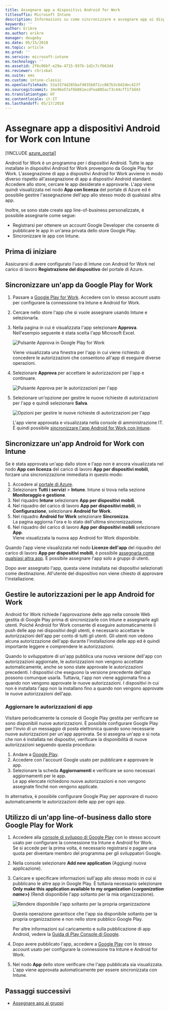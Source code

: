 ```yaml
---
title: Assegnare app a dispositivi Android for Work
titlesuffix: Microsoft Intune
description: Informazioni su come sincronizzare e assegnare app ai dispositivi Android for Work da Google Play for Work.
keywords: ''
author: Erikre
ms.author: erikre
manager: dougeby
ms.date: 05/15/2018
ms.topic: article
ms.prod: ''
ms.service: microsoft-intune
ms.technology: ''
ms.assetid: 2f6c06bf-e29a-4715-937b-1d2c7cf663d4
ms.reviewer: chrisbal
ms.suite: ems
ms.custom: intune-classic
ms.openlocfilehash: 53a3374d285baf4035b071cc867b3c6d2dec423f
ms.sourcegitcommit: 34e96e57af6b861ecdfea085acf3c44cff1f3d43
ms.translationtype: HT
ms.contentlocale: it-IT
ms.lasthandoff: 05/17/2018
---
```

# <a name="assign-apps-to-android-for-work-devices-with-intune"></a>Assegnare app a dispositivi Android for Work con Intune

[!INCLUDE [azure_portal](./includes/azure_portal.md)]

Android for Work è un programma per i dispositivi Android. Tutte le app installate in dispositivi Android for Work provengono da Google Play for Work. L'assegnazione di app a dispositivi Android for Work avviene in modo diverso rispetto all'assegnazione di app a dispositivi Android standard. Accedere allo store, cercare le app desiderate e approvarle. L'app viene quindi visualizzata nel nodo **App con licenza** del portale di Azure ed è possibile gestire l'assegnazione dell'app allo stesso modo di qualsiasi altra app.

Inoltre, se sono state create app line-of-business personalizzate, è possibile assegnarle come segue:
- Registrarsi per ottenere un account Google Developer che consente di pubblicare le app in un'area privata dello store Google Play.
- Sincronizzare le app con Intune.

## <a name="before-you-start"></a>Prima di iniziare

Assicurarsi di avere configurato l'uso di Intune con Android for Work nel carico di lavoro **Registrazione del dispositivo** del portale di Azure.

## <a name="synchronize-an-app-from-the-google-play-for-work-store"></a>Sincronizzare un'app da Google Play for Work

1. Passare a [Google Play for Work](https://play.google.com/work). Accedere con lo stesso account usato per configurare la connessione tra Intune e Android for Work.
2. Cercare nello store l'app che si vuole assegnare usando Intune e selezionarla.
3. Nella pagina in cui è visualizzata l'app selezionare **Approva**.  
    Nell'esempio seguente è stata scelta l'app Microsoft Excel.

    ![Pulsante Approva in Google Play for Work](media/approve.png)
    
   Viene visualizzata una finestra per l'app in cui viene richiesto di concedere le autorizzazioni che consentono all'app di eseguire diverse operazioni. 

4. Selezionare **Approva** per accettare le autorizzazioni per l'app e continuare.

    ![Pulsante Approva per le autorizzazioni per l'app](media/approve-app-permissions.png)

5. Selezionare un'opzione per gestire le nuove richieste di autorizzazioni per l'app e quindi selezionare **Salva**.

    ![Opzioni per gestire le nuove richieste di autorizzazioni per l'app](media/approve-app-settings.png)

    L'app viene approvata e visualizzata nella console di amministrazione IT. È quindi possibile [sincronizzare l'app Android for Work con Intune](apps-add-android-for-work.md#sync-an-android-for-work-app-with-intune). 

## <a name="sync-an-android-for-work-app-with-intune"></a>Sincronizzare un'app Android for Work con Intune

Se è stata approvata un'app dallo store e l'app non è ancora visualizzata nel nodo **App con licenza** del carico di lavoro **App per dispositivi mobili**, forzare una sincronizzazione immediata in questo modo:

1. Accedere al [portale di Azure](https://portal.azure.com).
2. Selezionare **Tutti i servizi** > **Intune**. Intune si trova nella sezione **Monitoraggio e gestione**.
3. Nel riquadro **Intune** selezionare **App per dispositivi mobili**.
4. Nel riquadro del carico di lavoro **App per dispositivi mobili**, in **Configurazione**, selezionare **Android for Work**.
5. Nel riquadro **Android for Work** selezionare **Sincronizza**.  
    La pagina aggiorna l'ora e lo stato dell'ultima sincronizzazione.
6. Nel riquadro del carico di lavoro **App per dispositivi mobili** selezionare **App**.  
    Viene visualizzata la nuova app Android for Work disponibile.

Quando l'app viene visualizzata nel nodo **Licenze dell'app** del riquadro del carico di lavoro **App per dispositivi mobili**, è possibile [assegnarla come qualsiasi altra app](/intune-azure/manage-apps/deploy-apps). È possibile assegnare l'app solo a gruppi di utenti.

Dopo aver assegnato l'app, questa viene installata nei dispositivi selezionati come destinazione. All'utente del dispositivo non viene chiesto di approvare l'installazione.

## <a name="manage-android-for-work-app-permissions"></a>Gestire le autorizzazioni per le app Android for Work
Android for Work richiede l'approvazione delle app nella console Web gestita di Google Play prima di sincronizzarle con Intune e assegnarle agli utenti. Poiché Android for Work consente di eseguire automaticamente il push delle app nei dispositivi degli utenti, è necessario accettare le autorizzazioni dell'app per conto di tutti gli utenti. Gli utenti non vedono alcuna autorizzazione dell'app durante l'installazione delle app ed è quindi importante leggere e comprendere le autorizzazioni.

Quando lo sviluppatore di un'app pubblica una nuova versione dell'app con autorizzazioni aggiornate, le autorizzazioni non vengono accettate automaticamente, anche se sono state approvate le autorizzazioni precedenti. I dispositivi che eseguono la versione precedente dell'app possono comunque usarla. Tuttavia, l'app non viene aggiornata fino a quando non vengono approvate le nuove autorizzazioni. I dispositivi in cui non è installata l'app non la installano fino a quando non vengono approvate le nuove autorizzazioni dell'app.

### <a name="update-app-permissions"></a>Aggiornare le autorizzazioni di app

Visitare periodicamente la console di Google Play gestita per verificare se sono disponibili nuove autorizzazioni. È possibile configurare Google Play per l'invio di un messaggio di posta elettronica quando sono necessarie nuove autorizzazioni per un'app approvata. Se si assegna un'app e si nota che non è installata nei dispositivi, verificare la disponibilità di nuove autorizzazioni seguendo questa procedura:

1. Andare a [Google Play](http://play.google.com/work).
2. Accedere con l'account Google usato per pubblicare e approvare le app.
3. Selezionare la scheda **Aggiornamenti** e verificare se sono necessari aggiornamenti per le app.  
    Le app elencate richiedono nuove autorizzazioni e non vengono assegnate finché non vengono applicate.

In alternativa, è possibile configurare Google Play per approvare di nuovo automaticamente le autorizzazioni delle app per ogni app. 

## <a name="working-with-a-line-of-business-app-from-the-google-play-for-work-store"></a>Utilizzo di un'app line-of-business dallo store Google Play for Work

1. Accedere alla [console di sviluppo di Google Play](https://play.google.com/apps/publish) con lo stesso account usato per configurare la connessione tra Intune e Android for Work.  
    Se si accede per la prima volta, è necessario registrarsi e pagare una quota per diventare membro del programma per gli sviluppatori Google.
2. Nella console selezionare **Add new application** (Aggiungi nuova applicazione).
3. Caricare e specificare informazioni sull'app allo stesso modo in cui si pubblicano le altre app in Google Play. È tuttavia necessario selezionare **Only make this application available to my organization (<*organization name*>)** (Rendi disponibile l'app soltanto per la mia organizzazione).

    ![Rendere disponibile l'app soltanto per la propria organizzazione](media/restrict.png)

    Questa operazione garantisce che l'app sia disponibile soltanto per la propria organizzazione e non nello store pubblico Google Play.

    Per altre informazioni sul caricamento e sulla pubblicazione di app Android, vedere la [Guida di Play Console di Google](https://support.google.com/googleplay/android-developer/answer/113469).
4. Dopo avere pubblicato l'app, accedere a [Google Play](https://play.google.com/work) con lo stesso account usato per configurare la connessione tra Intune e Android for Work.
5. Nel nodo **App** dello store verificare che l'app pubblicata sia visualizzata.  
    L'app viene approvata automaticamente per essere sincronizzata con Intune.

## <a name="next-steps"></a>Passaggi successivi

- [Assegnare app ai gruppi](apps-deploy.md) 

